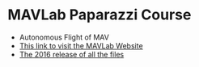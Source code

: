 # MAVLab Paparazzi Course

 - Autonomous Flight of MAV
 - [This link to visit the MAVLab Website](http://mavlab.tudelft.nl/ "MAVLab Website")
 - [The 2016 release of all the files](https://github.com/tudelft/coursePaparazzi/zipball/v2016 "Full ZIP")
